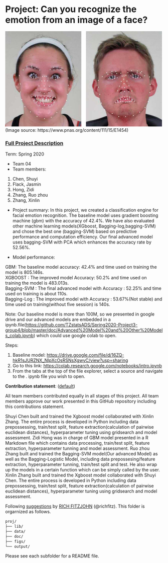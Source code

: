 # Project: Can you recognize the emotion from an image of a face? 
<img src="figs/CE.jpg" alt="Compound Emotions" width="500"/>
(Image source: https://www.pnas.org/content/111/15/E1454)

### [Full Project Description](doc/project3_desc.md)

Term: Spring 2020

+ Team 04
+ Team members:
	
1. Chen, Shuyi 
2. Flack, Jasmin 
3. Hong, Zidi 
4. Zhang, Ruo zhou 
5. Zhang, Xinlin 

+ Project summary: In this project, we created a classification engine for facial emotion recognition. The baseline model uses gradient boosting machine (gbm) with the accuracy of 42.4%. We have also evaluated other machine learning models(XGboost, Bagging-log,bagging-SVM) and chose the best one (bagging-SVM) based on predictive performance and computation efficiency. Our final advanced model uses bagging-SVM with PCA which enhances the accuracy rate by 52.56%.

+ Model performance:            
                      
GBM: The baseline model accuracy: 42.4% and time used on training the model is 805.146s.  
XGBOOST : The improved model Accuracy: 50.2% and time used on training the model is 483.013s.  
Bagging-SVM : The final advanced model with Accuracy : 52.25% and time used on training is about 110s.  
Bagging-Log : The improved model with Accuracy : 53.67%(Not stable) and time used on training(without five session) is 140s.



Note:
Our baseline model is more than 100M, so we presented in google drive and our advanced models are embedded in a ipynb.file(https://github.com/TZstatsADS/Spring2020-Project3-group4/blob/master/doc/Advanced%20Model%20and%20Other%20Models_colab.ipynb) which could use google colab to open. 

Steps:
1. Baseline model: https://drive.google.com/file/d/16ZQ-hkR1sJURZNX_NIpXcOsRSNsXgwyC/view?usp=sharing  
2. Go to this link: https://colab.research.google.com/notebooks/intro.ipynb
3. From the tabs at the top of the file explorer, select a source and navigate to the . ipynb file you wish to open. 


	
**Contribution statement**: ([default](doc/a_note_on_contributions.md)) 

All team members contributed equally in all stages of this project. All team members approve our work presented in this GitHub repository including this contributions statement. 

Shuyi Chen built and trained the Xgboost model collaborated with Xinlin Zhang. The entire process is developed in Python including data prepossessing, train/test split, feature extraction(calculation of pairwise euclidean distances), hyperparameter tuning using gridsearch and model assessment. 
Zidi Hong was in charge of GBM model presented in a R Markdown file which contains data processing, train/test split, feature extraction, hyperparameter tunning and model assessment. 
Ruo zhou Zhang built and trained the Bagging-SVM model(Our advanced Model) as well as the Bagging-Logistic Model, including data prepossesing/feature extraction, hyperparameter tunning, train/test split and test. He also  wrap up the models in a certain function which can be simply called by the user. 
Xinlin Zhang built and trained the Xgboost model collaborated with Shuyi Chen. The entire process is developed in Python including data prepossessing, train/test split, feature extraction(calculation of pairwise euclidean distances), hyperparameter tuning using gridsearch and model assessment. 



Following [suggestions](http://nicercode.github.io/blog/2013-04-05-projects/) by [RICH FITZJOHN](http://nicercode.github.io/about/#Team) (@richfitz). This folder is orgarnized as follows.

```
proj/
├── lib/
├── data/
├── doc/
├── figs/
└── output/
```

Please see each subfolder for a README file.
